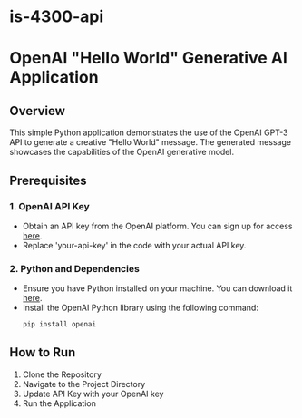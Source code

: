# is-4300-api

# OpenAI "Hello World" Generative AI Application

## Overview

This simple Python application demonstrates the use of the OpenAI GPT-3 API to generate a creative "Hello World" message. The generated message showcases the capabilities of the OpenAI generative model.

## Prerequisites

### 1. OpenAI API Key

- Obtain an API key from the OpenAI platform. You can sign up for access [here](https://beta.openai.com/signup/).
- Replace 'your-api-key' in the code with your actual API key.

### 2. Python and Dependencies

- Ensure you have Python installed on your machine. You can download it [here](https://www.python.org/downloads/).
- Install the OpenAI Python library using the following command:
  ```bash
  pip install openai

## How to Run
1. Clone the Repository
2. Navigate to the Project Directory
3. Update API Key with your OpenAI key
4. Run the Application
